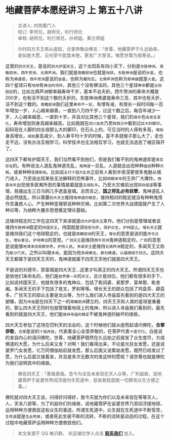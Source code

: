 # 地藏菩萨本愿经讲习 上 第五十八讲

> 主讲人: 内院看门人 <br />
> 校订: 李师兄，胡师兄，利行师兄 <br />
> 审核: 胡师兄，利行师兄，孙师姐，黄兰师姐 <br />

> 尔时四方天王俱从座起，合掌恭敬白佛言：『世尊，地藏菩萨于久远劫来，发如是大愿，云何至今犹度未绝，更发广大誓言。唯愿世尊为我等说。』

这里的`四方天王`，是说的`四大护国天王`，这个太阳系有四小天下，分别是`东胜神洲`、`南赡部洲`、`西牛贺洲`、`北俱芦洲`。我们就是`南瞻部洲`也就是`地球`，`东胜神洲`是说的`水星`，也称为`弗婆提`，`西牛贺洲`是说的`金星`，也称为`瞿陀尼`。`北俱芦洲`也称为`郁单越`就是`火星`。这四个星球只有`地球`有`佛法的流传`，其他三个没有佛法的，其他三个星球`寿命`都是`比较固定`的，比如北俱芦洲郁单越寿命千岁，基本不会夭折。西牛贺洲的寿命大概是200岁，也有活不到这个数的夭折的，东胜神洲弗婆提寿命三百，其中也有夭折，活不到这个数的。`南瞻部洲`我们这里`寿命不一定`，有增有减，有很长一段时间每一百年增加一岁，人心越来越善，一直到八万四千岁，过这个数之后，每百年减少一岁，人心越来越恶，一直到十岁。并且对比其他三个星球，我们的`身形`也`会发生变化`，寿命增加则身高越来越高，比如我就在`四川自贡`乃至`陕西汉中`看到过`巨大的脚印`，起码现在人脚的四五倍那么大的脚印，在石头上的，可见当时的人得有多高，`增劫`身高增长，`减劫`身高减少，到人寿平均十岁的时候，差不多就猴子那么大了，走也走不远，没有办法互相学习，科学技术也无法相互学习，也就无法造恶了被区隔开了。

这四天下都有护国天王，我们当然看不到他们，但是我们看不到的鬼神道却是`真实存在`的。有种说法人道乱鬼神道先乱，`鬼神道`一旦乱，人道就会出现种种`瘟疫`种种`灾祸`，或者种种`歪理邪说`。比如说`五代十国大乱世`之前有人看到半夜深更很多鬼魅从城门进入，乃至说出现某些无法解释的恐怖事件，比如`明朝末年`的王恭厂大爆炸。`西晋末年`出现很多匪夷所思的事情接着就是`五胡乱华`。乃至大灾难前出现`阴兵借道`等事情，慈禧出生三日乌鸦几乎遮盖皇城。总而言之，**国之将乱必有妖孽**。鬼神道乱人道必然就乱，所以需要`四大天王`维持`鬼神道的稳定`，维持相对的稳定就没有种种鬼怪作祟蛊惑人心，产生种种歪理邪说种种灾祸，比如第二次世界大战德国就产生了人种论等，为纳粹大屠杀思想奠定理论基础。

这维持稳定的工作在这四天下来讲就是`四大护国天王`来作。他们分别是管理或者说维持`东胜神洲`稳定的`持国天王`，持国就是讲`慈悲为怀`，`保护众生`，`护持国土`。`增长天王`就是维持我们这个地球稳定的，也就是`南瞻部洲`的天王，`增长`的意思是说的能`传令众生`，`增长善法`，`护持佛法`的意思。`广目天王`是维持`西牛货洲`鬼神道稳定的，`广目`的意思是说能够`用清净目观察世界`，`护持人民`。`多闻天王`是维持`北俱芦洲`稳定的，多闻天王又称为`毗沙门天`，之所以叫做`多闻`，是因为他`多闻佛法`，`颇为精通`，`以福德闻于四方`。这四大天王都属于是四天王天的，鬼神道就属于四天王天他们就是四大天王。

不是说的刘德华，郭富城是四大天王...这里才叫真正的四大天王。所谓四天王天也是依他们来命名的，他们是`欲界第一天`的`天王`，总计是四位，他们都有很多的手下，比如说持国天王，他就有很多的鬼神众，包括了乾闼婆、紧那罗、富单那、毗舍阇。多闻天王的手下包括了夜叉，罗刹等等。增长天王的部众包括了鸠盘茶、薜荔多。广目天王的部众主要是龙众等，为什么我们进入寺庙首先看到的是四大天王的塑像，因为`寺庙`是在四天下之一的`南瞻部洲`建立的，四天王天和人类的星球是重叠的，那么四大天王同时也就管理着地球上的鬼神，所以进入寺庙我们看到的，最先看到的就是四大天王，他们能`维持寺庙的稳定`不被鬼神道的破坏的缘故。

四大天王参加了这场在忉利天的法会的，这个时候他们就从座而起请问佛陀，**合掌恭敬**，`合掌`是说的`十指并拢`，代表着全心全意恭敬的，在菩萨代表`十度万行`。白是说的发自内心的请问佛陀，世尊，地藏菩萨既然在久远劫之前就发了众生度尽，方成佛道的大愿，为什么后来又发？对啊！我们看得出来，不论是光目女发愿，还是说婆罗门女发愿，亿万阿僧伽劫前就发愿，那么后面又说累劫发愿。既然已经发过了愿，为什么后面又接着发，并且是多次无数次的发这样的愿呢？请世尊也就是佛陀为我们说明其中的缘故。

> 佛告四天王：『善哉善哉。吾今为汝及未来现在天人众等，广利益故，说地藏菩萨于娑婆世界阎浮提内生死道中，慈哀救拔度脱一切罪苦众生方便之事。』

佛陀就对四大天王说，问得好问得好，我今天就为你们以及未来现在等等天人，人，天龙八部等，为了利益你们的缘故，说地藏菩萨在娑婆世界乃至阎浮提地球，运用种种方便救拔这些众生的事迹。所谓生死道中，众生就在生死道中不断受苦，`生死道`就是`生此死彼`，或者死此生彼不断的流转，不断的流转是动态的过程，在这个过程中地藏菩萨运用种种方便救拔他们。

> 本文来源于 QQ 唯识群， 欢迎诸位学人点击 **[联系我们](https://mp.weixin.qq.com/s/lZCfWjmLjgNR165Tx4_bCQ)** 加入。
